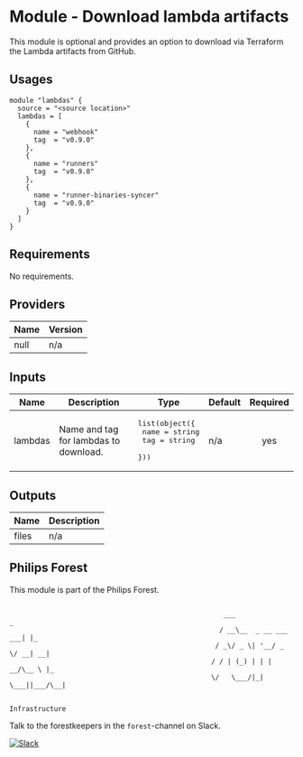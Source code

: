 # Module - Download lambda artifacts

This module is optional and provides an option to download via Terraform the Lambda artifacts from GitHub.

## Usages

```
module "lambdas" {
  source = "<source location>"
  lambdas = [
    {
      name = "webhook"
      tag  = "v0.9.0"
    },
    {
      name = "runners"
      tag  = "v0.9.0"
    },
    {
      name = "runner-binaries-syncer"
      tag  = "v0.9.0"
    }
  ]
}
```

<!-- BEGINNING OF PRE-COMMIT-TERRAFORM DOCS HOOK -->
## Requirements

No requirements.

## Providers

| Name | Version |
| ---- | ------- |
| null | n/a     |

## Inputs

| Name    | Description                           | Type                                                                        | Default | Required |
| ------- | ------------------------------------- | --------------------------------------------------------------------------- | ------- | :------: |
| lambdas | Name and tag for lambdas to download. | <pre>list(object({<br>    name = string<br>    tag  = string<br>  }))</pre> | n/a     |   yes    |

## Outputs

| Name  | Description |
| ----- | ----------- |
| files | n/a         |

<!-- END OF PRE-COMMIT-TERRAFORM DOCS HOOK -->

## Philips Forest

This module is part of the Philips Forest.

```

                                                     ___                   _
                                                    / __\__  _ __ ___  ___| |_
                                                   / _\/ _ \| '__/ _ \/ __| __|
                                                  / / | (_) | | |  __/\__ \ |_
                                                  \/   \___/|_|  \___||___/\__|

                                                                 Infrastructure

```

Talk to the forestkeepers in the `forest`-channel on Slack.

[![Slack](https://philips-software-slackin.now.sh/badge.svg)](https://philips-software-slackin.now.sh)
